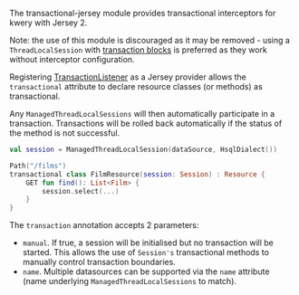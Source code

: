The transactional-jersey module provides transactional interceptors for kwery with Jersey 2.

Note: the use of this module is discouraged as it may be removed - using a `ThreadLocalSession` with
[transaction blocks](../core#transactions) is preferred as they work without interceptor
configuration.

Registering [TransactionListener](src/main/kotlin/com/github/andrewoma/kwery/transactional/jersey/transactional.kt)
as a Jersey provider allows the `transactional` attribute to declare resource classes (or methods) as transactional.

Any `ManagedThreadLocalSessions` will then automatically participate in a transaction. Transactions will
be rolled back automatically if the status of the method is not successful.
 
```kotlin
val session = ManagedThreadLocalSession(dataSource, HsqlDialect())

Path("/films")
transactional class FilmResource(session: Session) : Resource {
    GET fun find(): List<Film> {
        session.select(...)
    }
}
```

The `transaction` annotation accepts 2 parameters:
- `manual`. If true, a session will be initialised but no transaction will be started. This allows the use
of `Session's` transactional methods to manually control transaction boundaries.
- `name`. Multiple datasources can be supported via the `name` attribute (name underlying `ManagedThreadLocalSessions` to match).